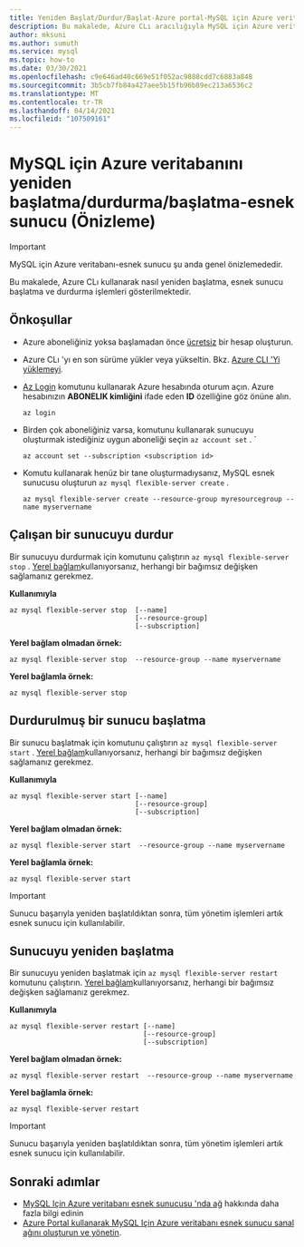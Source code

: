 ```yaml
---
title: Yeniden Başlat/Durdur/Başlat-Azure portal-MySQL için Azure veritabanı esnek sunucu
description: Bu makalede, Azure CLı aracılığıyla MySQL için Azure veritabanı 'nda işlemleri yeniden başlatma/durdurma/başlatma işlemlerinin nasıl yapılacağı açıklanır.
author: mksuni
ms.author: sumuth
ms.service: mysql
ms.topic: how-to
ms.date: 03/30/2021
ms.openlocfilehash: c9e646ad40c669e51f052ac9888cdd7c6883a848
ms.sourcegitcommit: 3b5cb7fb84a427aee5b15fb96b89ec213a6536c2
ms.translationtype: MT
ms.contentlocale: tr-TR
ms.lasthandoff: 04/14/2021
ms.locfileid: "107509161"
---
```

# <a name="restartstopstart-an-azure-database-for-mysql---flexible-server-preview"></a>MySQL için Azure veritabanını yeniden başlatma/durdurma/başlatma-esnek sunucu (Önizleme)

> [!IMPORTANT]
> MySQL için Azure veritabanı-esnek sunucu şu anda genel önizlemededir.

Bu makalede, Azure CLı kullanarak nasıl yeniden başlatma, esnek sunucu başlatma ve durdurma işlemleri gösterilmektedir.

## <a name="prerequisites"></a>Önkoşullar
- Azure aboneliğiniz yoksa başlamadan önce [ücretsiz](https://azure.microsoft.com/free/) bir hesap oluşturun.
- Azure CLı 'yı en son sürüme yükler veya yükseltin. Bkz. [Azure CLI 'Yi yüklemeyi](/cli/azure/install-azure-cli).
-  [Az Login](/cli/azure/reference-index#az-login) komutunu kullanarak Azure hesabında oturum açın. Azure hesabınızın **ABONELIK kimliğini** ifade eden **ID** özelliğine göz önüne alın.

    ```azurecli-interactive
    az login
    ````

- Birden çok aboneliğiniz varsa, komutunu kullanarak sunucuyu oluşturmak istediğiniz uygun aboneliği seçin ```az account set``` .
`
    ```azurecli
    az account set --subscription <subscription id>
    ```

- Komutu kullanarak henüz bir tane oluşturmadıysanız, MySQL esnek sunucusu oluşturun ```az mysql flexible-server create``` .

    ```azurecli
    az mysql flexible-server create --resource-group myresourcegroup --name myservername
    ```

## <a name="stop-a-running-server"></a>Çalışan bir sunucuyu durdur
Bir sunucuyu durdurmak için komutunu çalıştırın  ```az mysql flexible-server stop``` . [Yerel bağlam](/cli/azure/config/param-persist)kullanıyorsanız, herhangi bir bağımsız değişken sağlamanız gerekmez.

**Kullanımıyla**
```azurecli
az mysql flexible-server stop  [--name]
                               [--resource-group]
                               [--subscription]
```

**Yerel bağlam olmadan örnek:**
```azurecli
az mysql flexible-server stop  --resource-group --name myservername
```

**Yerel bağlamla örnek:**
```azurecli
az mysql flexible-server stop
```

## <a name="start-a-stopped-server"></a>Durdurulmuş bir sunucu başlatma
Bir sunucu başlatmak için komutunu çalıştırın  ```az mysql flexible-server start``` . [Yerel bağlam](/cli/azure/config/param-persist)kullanıyorsanız, herhangi bir bağımsız değişken sağlamanız gerekmez.

**Kullanımıyla**
```azurecli
az mysql flexible-server start [--name]
                               [--resource-group]
                               [--subscription]
```

**Yerel bağlam olmadan örnek:**
```azurecli
az mysql flexible-server start  --resource-group --name myservername
```

**Yerel bağlamla örnek:**
```azurecli
az mysql flexible-server start
```

> [!IMPORTANT]
> Sunucu başarıyla yeniden başlatıldıktan sonra, tüm yönetim işlemleri artık esnek sunucu için kullanılabilir.

## <a name="restart-a-server"></a>Sunucuyu yeniden başlatma
Bir sunucuyu yeniden başlatmak için  ```az mysql flexible-server restart``` komutunu çalıştırın. [Yerel bağlam](/cli/azure/config/param-persist)kullanıyorsanız, herhangi bir bağımsız değişken sağlamanız gerekmez.

**Kullanımıyla**
```azurecli
az mysql flexible-server restart [--name]
                                 [--resource-group]
                                 [--subscription]
```

**Yerel bağlam olmadan örnek:**
```azurecli
az mysql flexible-server restart  --resource-group --name myservername
```

**Yerel bağlamla örnek:**
```azurecli
az mysql flexible-server restart
```


> [!IMPORTANT]
> Sunucu başarıyla yeniden başlatıldıktan sonra, tüm yönetim işlemleri artık esnek sunucu için kullanılabilir.

## <a name="next-steps"></a>Sonraki adımlar
- [MySQL Için Azure veritabanı esnek sunucusu 'nda ağ](./concepts-networking.md) hakkında daha fazla bilgi edinin
- [Azure Portal kullanarak MySQL Için Azure veritabanı esnek sunucu sanal ağını oluşturun ve yönetin](./how-to-manage-virtual-network-portal.md).

